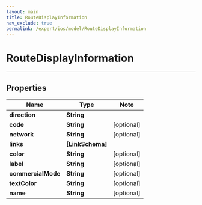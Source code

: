 ```yaml
---
layout: main
title: RouteDisplayInformation
nav_exclude: true
permalink: /expert/ios/model/RouteDisplayInformation
---
```


# RouteDisplayInformation

---

## Properties

Name | Type | Note
---- | ---- | ----
**direction** | **String** | 
**code** | **String** | [optional] 
**network** | **String** | [optional] 
**links** | [**[LinkSchema]**](LinkSchema.md) | 
**color** | **String** | [optional] 
**label** | **String** | [optional] 
**commercialMode** | **String** | [optional] 
**textColor** | **String** | [optional] 
**name** | **String** | [optional] 

